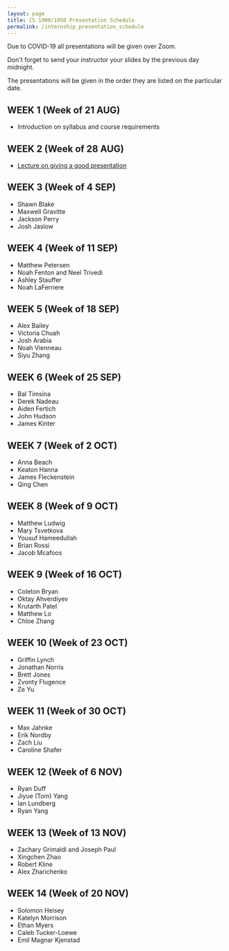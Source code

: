 ```yaml
---
layout: page
title: CS 1900/1950 Presentation Schedule
permalink: /internship_presentation_schedule
---
```


Due to COVID-19 all presentations will be given over Zoom.

Don't forget to send your instructor your slides by the previous day midnight.

The presentations will be given in the order they are listed on the particular date.

## WEEK 1 (Week of 21 AUG)

* Introduction on syllabus and course requirements
  
## WEEK 2 (Week of 28 AUG)

* [Lecture on giving a good presentation]({{site.baseurl}}/lectures/lecture-on-presentations-internship.pdf)

## WEEK 3 (Week of 4 SEP)
  
* Shawn Blake
* Maxwell Gravitte
* Jackson Perry
* Josh Jaslow

## WEEK 4 (Week of 11 SEP)

* Matthew Petersen
* Noah Fenton and Neel Trivedi
* Ashley Stauffer
* Noah LaFerriere

## WEEK 5 (Week of 18 SEP)

* Alex Bailey
* Victoria Chuah
* Josh Arabia
* Noah Vienneau
* Siyu Zhang

## WEEK 6 (Week of 25 SEP)

* Bal Timsina
* Derek Nadeau
* Aiden Fertich
* John Hudson
* James Kinter

## WEEK 7 (Week of 2 OCT)

* Anna Beach
* Keaton Hanna
* James Fleckenstein
* Qing Chen

## WEEK 8 (Week of 9 OCT)

* Matthew Ludwig
* Mary Tsvetkova
* Yousuf Hameedullah
* Brian Rossi
* Jacob Mcafoos

## WEEK 9 (Week of 16 OCT)

* Coleton Bryan
* Oktay Ahverdiyev
* Krutarth Patel
* Matthew Lo
* Chloe Zhang

## WEEK 10 (Week of 23 OCT)

* Griffin Lynch
* Jonathan Norris
* Brett Jones
* Zvonty Flugence
* Ze Yu

## WEEK 11 (Week of 30 OCT)

* Max Jahnke
* Erik Nordby
* Zach Liu
* Caroline Shafer

## WEEK 12 (Week of 6 NOV)

* Ryan Duff
* Jiyue (Tom) Yang
* Ian Lundberg
* Ryan Yang

## WEEK 13 (Week of 13 NOV)

* Zachary Grimaldi and Joseph Paul
* Xingchen Zhao
* Robert Kline
* Alex Zharichenko

## WEEK 14 (Week of 20 NOV)

* Solomon Heisey
* Katelyn Morrison
* Ethan Myers
* Caleb Tucker-Loewe
* Emil Magnar Kjenstad
